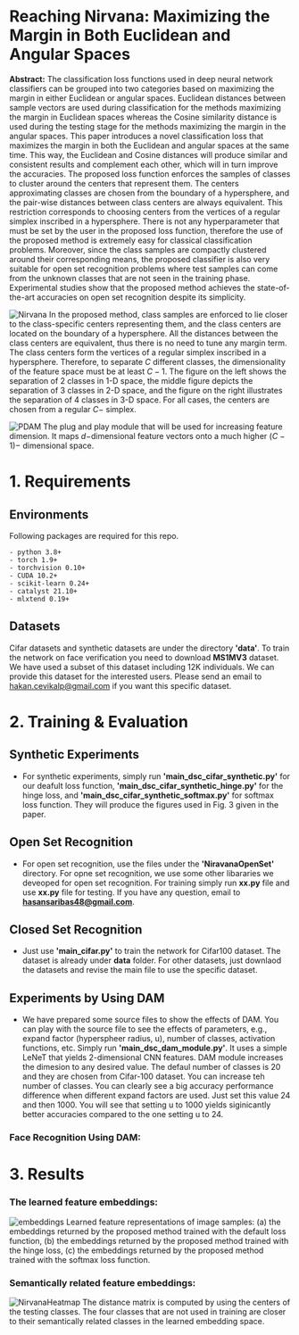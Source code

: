 # Reaching Nirvana: Maximizing the Margin in Both Euclidean and Angular Spaces
**Abstract:** The classification loss functions used in deep neural network classifiers can be grouped into two categories based on maximizing the margin in either Euclidean or angular spaces. Euclidean distances between sample vectors are used during classification for the methods maximizing the margin in Euclidean spaces whereas the Cosine similarity distance is used during the testing stage for the methods maximizing the margin in the angular spaces. This paper introduces a novel classification loss that maximizes the margin in both the Euclidean and angular spaces at the same time. This way, the Euclidean and Cosine distances will produce similar and consistent results and complement each other, which will in turn improve the accuracies. The proposed loss function enforces the samples of classes to cluster around the centers that represent them. The centers approximating classes are chosen from the boundary of a hypersphere, and the pair-wise distances between class centers are always equivalent. This restriction corresponds to choosing centers from the vertices of a regular simplex inscribed in a hypersphere. There is not any hyperparameter that must be set by the user in the proposed loss function, therefore the use of the proposed method is extremely easy for classical classification problems. Moreover, since the class samples are compactly clustered around their corresponding means, the proposed classifier is also very suitable for open set recognition problems where test samples can come from the unknown classes that are not seen in the training phase. Experimental studies show that the proposed method achieves the state-of-the-art accuracies on open set recognition despite its simplicity.

![Nirvana](https://user-images.githubusercontent.com/67793643/217524225-82240880-27c7-4918-ab12-2e9b1235f701.png)
In the proposed method, class samples are enforced to lie closer to the class-specific centers representing them, and the class centers are located on the boundary of a hypersphere. All the distances between the class centers are equivalent, thus there is no need to tune any margin term. The class centers form the vertices of a regular simplex inscribed in a hypersphere. Therefore, to separate $C$ different classes, the dimensionality of the feature space must be at least $C-1$. The figure on the left shows the separation of 2 classes in 1-D space, the middle figure depicts the separation of 3 classes in 2-D space, and the figure on the right illustrates the separation of 4 classes in 3-D space. For all cases, the centers are chosen from a regular $C-$ simplex.

![PDAM](https://user-images.githubusercontent.com/67793643/217527332-b7962b96-d864-4a0a-bd81-fb8002d7e3d8.png)
The plug and play module that will be used for increasing feature dimension. It maps $d-$dimensional feature vectors onto a much higher $(C-1)-$ dimensional space.
# 1. Requirements
## Environments
Following packages are required for this repo.

    - python 3.8+
    - torch 1.9+
    - torchvision 0.10+
    - CUDA 10.2+
    - scikit-learn 0.24+
    - catalyst 21.10+
    - mlxtend 0.19+
 ## Datasets
 Cifar datasets and synthetic datasets are under the directory **'data'**. To train the network on face verification you need to download **MS1MV3** dataset. We have used a subset of this dataset including 12K individuals. We can provide this dataset for the interested users. Please send an email to hakan.cevikalp@gmail.com if you want this specific dataset.
# 2. Training & Evaluation
## Synthetic Experiments
- For synthetic experiments, simply run **'main_dsc_cifar_synthetic.py'** for our deafult loss function, **'main_dsc_cifar_synthetic_hinge.py'** for the hinge loss, and **'main_dsc_cifar_synthetic_softmax.py'** for softmax loss function. They will produce the figures used in Fig. 3 given in the paper.
## Open Set Recognition
- For open set recognition, use the files under the **'NiravanaOpenSet'** directory. For opne set recognition, we use some other libararies we deveoped for open set recognition. For training simply run **xx.py** file and use **xx.py** file for testing. If you have any question, email to **hasansaribas48@gmail.com**.
## Closed Set Recognition
- Just use **'main_cifar.py'** to train the network for Cifar100 dataset. The dataset is already under **data** folder. For other datasets, just downlaod the datasets and revise the main file to use the specific dataset.
## Experiments by Using DAM
- We have prepared some source files to show the effects of DAM. You can play with the source file to see the effects of parameters, e.g., expand factor (hyperspheer radius, u), number of classes, activation functions, etc. Simply run **'main_dsc_dam_module.py'**. It uses a simple LeNeT that yields 2-dimensional CNN features. DAM module increases the dimesion to any desired value. The defaul number of classes is 20 and they are chosen from Cifar-100 dataset. You can increase teh number of classes. You can clearly see a big accuracy performance difference when different expand factors are used. Just set this value 24 and then 1000. You will see that setting u to 1000 yields siginicantly better accuracies compared to the one setting u to 24.
### Face Recognition Using DAM:

# 3. Results
### The learned feature embeddings:
![embeddings](https://user-images.githubusercontent.com/67793643/217549694-0c4deabe-ed97-480f-8f29-2263534b0dda.png)
Learned feature representations of image samples: (a) the embeddings returned by the proposed method trained with the default loss function, (b) the embeddings returned by the proposed method trained with the hinge loss, (c) the embeddings returned by the proposed method trained with the softmax loss function.
### Semantically related feature embeddings:

![NirvanaHeatmap](https://user-images.githubusercontent.com/67793643/217550692-f3b65c68-9723-4fb5-ac1b-46d4fc3e32bf.png)
The distance matrix is computed by using the centers of the testing classes. The four classes that are not used in training are closer to their semantically related classes in the learned embedding space.




